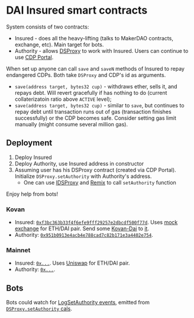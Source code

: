 # DAI Insured smart contracts
System consists of two contracts:
* Insured - does all the heavy-lifting (talks to MakerDAO contracts, exchange, etc). Main target for bots.
* Authority - allows [DSProxy](https://github.com/dapphub/ds-proxy/blob/master/src/proxy.sol) to work with Insured. Users can continue to use [CDP Portal](https://cdp.makerdao.com/). 

When set up anyone can call `save` and `saveN` methods of Insured to repay endangered CDPs. Both take `DSProxy` and CDP's id as arguments.
* `save(address target, bytes32 cup)` - withdraws ether, sells it, and repays debt. Will revert gracefully if has nothing to do (current collaterizatoin ratio above  `ACTIVE` level);
* `save(address target, bytes32 cup)` - similar to `save`, but continues to repay debt until transaction runs out of gas (transaction finishes successfully) or the CDP becomes safe. Consider setting gas limit manually (might consume several million gas). 


## Deployment
1. Deploy Insured
2. Deploy Authority, use Insured address in constructor
3. Assuming user has his DSProxy contract (created via CDP Portal). Initialize `DSProxy.setAuthority` with Authority's address. 
    * One can use [IDSProxy](contracts/IDSProxy.sol) and [Remix](http://remix.ethereum.org/#optimize=false&evmVersion=null&version=soljson-v0.5.11+commit.c082d0b4.js) to call `setAuthority` function 

Enjoy help from bots! 

### Kovan 
* Insured: [`0xf3bc363b33f4f6efe9fff29257e2dbcdf500f77d`](https://kovan.etherscan.io/address/0xf3bc363b33f4f6efe9fff29257e2dbcdf500f77d). Uses [mock exchange](contracts/mock/MockExchange.sol) for ETH/DAI pair. Send some [Kovan-Dai](https://kovan.etherscan.io/token/0xc4375b7de8af5a38a93548eb8453a498222c4ff2) to [it](https://kovan.etherscan.io/address/0xabe3111ea7c98bef0f748f552f64b22106a374a4).
* Authority: [`0x951b0913e4acb4e788cad7c82b171e3a4402e754`](https://kovan.etherscan.io/address/0x951b0913e4acb4e788cad7c82b171e3a4402e754).

### Mainnet 
* Insured: [`0x...`](). Uses [Uniswap](contracts/mock/MockExchange.sol) for ETH/DAI pair.
* Authority: [`0x...`]().

## Bots
Bots could watch for [LogSetAuthority events](https://github.com/dapphub/ds-auth/blob/f783169408c278f85e26d77ba7b45823ed9503dd/src/auth.sol#L49), emitted from [`DSProxy.setAuthority` cals](https://kovan.etherscan.io/tx/0xba9c937ca87858dc9c0b2c11d33f87fed0f3c95bdc9ef9a38594f948f263f3da#eventlog).
